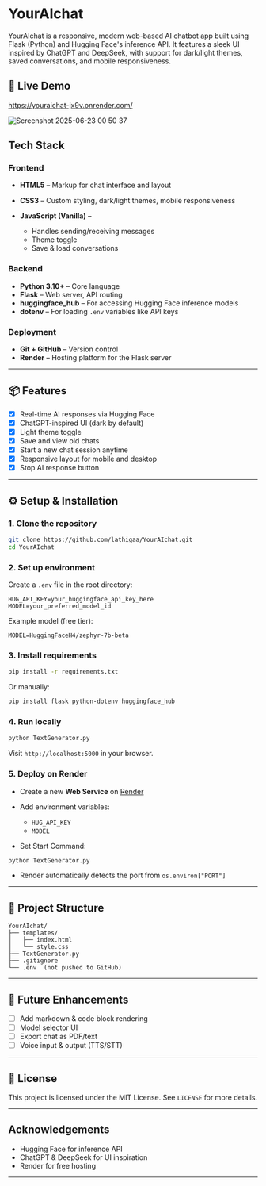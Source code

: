 # YourAIchat

YourAIchat is a responsive, modern web-based AI chatbot app built using Flask (Python) and Hugging Face's inference API. 
It features a sleek UI inspired by ChatGPT and DeepSeek, with support for dark/light themes, saved conversations, and mobile responsiveness.

## 🚀 Live Demo
https://youraichat-jx9v.onrender.com/



![Screenshot 2025-06-23 00 50 37](https://github.com/user-attachments/assets/9a10f775-a195-452b-bc4f-d86810aaa288)



##  Tech Stack

### Frontend

* **HTML5** – Markup for chat interface and layout
* **CSS3** – Custom styling, dark/light themes, mobile responsiveness
* **JavaScript (Vanilla)** –

  * Handles sending/receiving messages
  * Theme toggle
  * Save & load conversations

### Backend

* **Python 3.10+** – Core language
* **Flask** – Web server, API routing
* **huggingface\_hub** – For accessing Hugging Face inference models
* **dotenv** – For loading `.env` variables like API keys

### Deployment

* **Git + GitHub** – Version control
* **Render** – Hosting platform for the Flask server

---

## 📦 Features

* [x] Real-time AI responses via Hugging Face
* [x] ChatGPT-inspired UI (dark by default)
* [x] Light theme toggle
* [x] Save and view old chats
* [x] Start a new chat session anytime
* [x] Responsive layout for mobile and desktop
* [x] Stop AI response button

---

## ⚙️ Setup & Installation

### 1. Clone the repository

```bash
git clone https://github.com/lathigaa/YourAIchat.git
cd YourAIchat
```

### 2. Set up environment

Create a `.env` file in the root directory:

```
HUG_API_KEY=your_huggingface_api_key_here
MODEL=your_preferred_model_id
```

Example model (free tier):

```
MODEL=HuggingFaceH4/zephyr-7b-beta
```

### 3. Install requirements

```bash
pip install -r requirements.txt
```

Or manually:

```bash
pip install flask python-dotenv huggingface_hub
```

### 4. Run locally

```bash
python TextGenerator.py
```

Visit `http://localhost:5000` in your browser.

### 5. Deploy on Render

* Create a new **Web Service** on [Render](https://render.com/)
* Add environment variables:

  * `HUG_API_KEY`
  * `MODEL`
* Set Start Command:

```bash
python TextGenerator.py
```

* Render automatically detects the port from `os.environ["PORT"]`

---

## 📁 Project Structure

```
YourAIchat/
├── templates/
│   ├── index.html
│   └── style.css
├── TextGenerator.py
├── .gitignore
└── .env  (not pushed to GitHub)
```

---

## 🧠 Future Enhancements

* [ ] Add markdown & code block rendering
* [ ] Model selector UI
* [ ] Export chat as PDF/text
* [ ] Voice input & output (TTS/STT)

---

## 📄 License

This project is licensed under the MIT License. See `LICENSE` for more details.

---

##  Acknowledgements

* Hugging Face for inference API
* ChatGPT & DeepSeek for UI inspiration
* Render for free hosting

---
